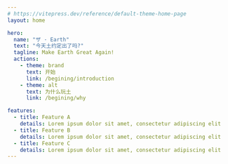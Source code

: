 ```yaml
---
# https://vitepress.dev/reference/default-theme-home-page
layout: home

hero:
  name: "ザ · Earth"
  text: "今天土约定出了吗?"
  tagline: Make Earth Great Again!
  actions:
    - theme: brand
      text: 开始
      link: /begining/introduction
    - theme: alt
      text: 为什么玩土
      link: /begining/why

features:
  - title: Feature A
    details: Lorem ipsum dolor sit amet, consectetur adipiscing elit
  - title: Feature B
    details: Lorem ipsum dolor sit amet, consectetur adipiscing elit
  - title: Feature C
    details: Lorem ipsum dolor sit amet, consectetur adipiscing elit
---
```



